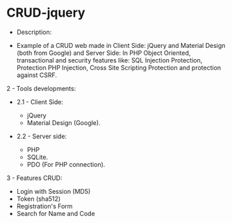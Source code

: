 # CRUD-jquery

- Description:

- Example of a CRUD web made in Client Side: jQuery and Material Design (both from Google) and Server Side: In PHP Object Oriented, 
transactional and security features like: SQL Injection Protection, Protection PHP Injection, Cross Site Scripting Protection and protection against CSRF. 

2 - Tools developments: 

- 2.1 - Client Side: 
  - jQuery 
  - Material Design (Google). 

- 2.2 - Server side: 
  - PHP
  - SQLite. 
  - PDO (For PHP connection).

3 - Features CRUD:

- Login with Session (MD5)
- Token (sha512)
- Registration's Form
- Search for Name and Code 

